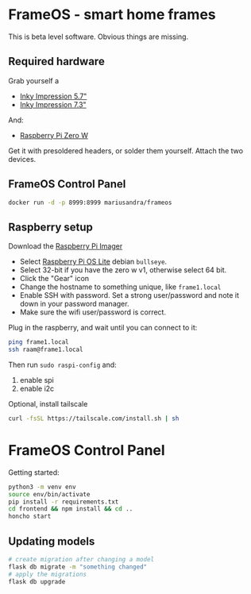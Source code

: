# FrameOS - smart home frames

This is beta level software. Obvious things are missing.

## Required hardware 

Grab yourself a

- [Inky Impression 5.7"](https://shop.pimoroni.com/products/inky-impression-5-7?variant=32298701324371)
- [Inky Impression 7.3"](https://shop.pimoroni.com/products/inky-impression-7-3?variant=40512683376723)

And:

- [Raspberry Pi Zero W](https://shop.pimoroni.com/products/raspberry-pi-zero-w?variant=39458414264403)

Get it with presoldered headers, or solder them yourself. Attach the two devices.

## FrameOS Control Panel

```bash
docker run -d -p 8999:8999 mariusandra/frameos
```

## Raspberry setup 

Download the [Raspberry Pi Imager](https://www.raspberrypi.com/software/)

- Select [Raspberry Pi OS Lite](https://www.raspberrypi.org/downloads/raspberry-pi-os/) debian `bullseye`. 
- Select 32-bit if you have the zero w v1, otherwise select 64 bit.
- Click the "Gear" icon
- Change the hostname to something unique, like `frame1.local`
- Enable SSH with password. Set a strong user/password and note it down in your password manager.
- Make sure the wifi user/password is correct.

Plug in the raspberry, and wait until you can connect to it:

```bash
ping frame1.local
ssh raam@frame1.local
```




Then run `sudo raspi-config` and:

1. enable spi
2. enable i2c

Optional, install tailscale

```bash
curl -fsSL https://tailscale.com/install.sh | sh
```

# FrameOS Control Panel

Getting started:

```bash
python3 -m venv env
source env/bin/activate
pip install -r requirements.txt
cd frontend && npm install && cd ..
honcho start
```

## Updating models

```bash
# create migration after changing a model
flask db migrate -m "something changed"
# apply the migrations
flask db upgrade
```